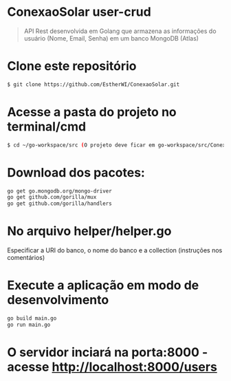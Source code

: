 # ConexaoSolar user-crud
> API Rest desenvolvida em Golang que armazena as informações do usuário (Nome, Email, Senha) em um banco MongoDB (Atlas)


# Clone este repositório
```bash
$ git clone https://github.com/EstherWI/ConexaoSolar.git
```

# Acesse a pasta do projeto no terminal/cmd
```bash
$ cd ~/go-workspace/src (O projeto deve ficar em go-workspace/src/ConexaoSolar)
```

# Download dos pacotes:
```bash
go get go.mongodb.org/mongo-driver
go get github.com/gorilla/mux
go get github.com/gorilla/handlers
```
# No arquivo helper/helper.go
Especificar a URI do banco, o nome do banco e a collection (instruções nos comentários)

# Execute a aplicação em modo de desenvolvimento
```bash
go build main.go
go run main.go
```
# O servidor inciará na porta:8000 - acesse <http://localhost:8000/users> 
